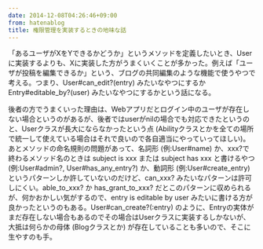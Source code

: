 ```yaml
---
date: 2014-12-08T04:26:46+09:00
from: hatenablog
title: 権限管理を実装するときの地味な話
---
```


<p>「あるユーザがXをYできるかどうか」というメソッドを定義したいとき、Userに実装するよりも、Xに実装した方がうまくいくことが多かった。例えば「ユーザが投稿を編集できるか」という、ブログの共同編集のような機能で使うやつで考える。つまり、User#can_edit?(entry) みたいなやつにするか Entry#editable_by?(user) みたいなやつにするかという話になる。</p>

<p>後者の方でうまくいった理由は、Webアプリだとログイン中のユーザが存在しない場合というのがあるが、後者ではuserがnilの場合でも対応できたというのと、Userクラスが長大にならなかったという点 (Abilityクラスとかを全ての場所で統一して使えている場合はそれで良いので各自適当にやっていってほしい)。あとメソッドの命名規則の問題があって、名詞形 (例:User#name) か、xxx?で終わるメソッド名のときは subject is xxx または subject has xxx と書けるやつ (例:User#admin?, User#has_any_entry?) か、動詞形 (例:User#create_entry) というパターンしか許していないのだけど、can_xxx? みたいなパターンは許可しにくい。able_to_xxx? か has_grant_to_xxx? だとこのパターンに収められるが、何かおかしい気がするので、entry is editable by user みたいに書ける方が良かったというのもある。User#can_create?(:entry) のように、Entryの実体がまだ存在しない場合もあるのでその場合はUserクラスに実装するしかないが、大抵は何らかの母体 (Blogクラスとか) が存在していることも多いので、そこに生やすのも手。</p>

